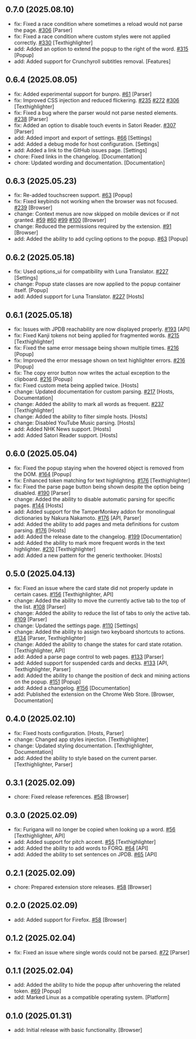 ## 0.7.0 (2025.08.10)
- fix: Fixed a race condition where sometimes a reload would not parse the page. [#306](https://github.com/Kagu-chan/anki-jpdb.reader/issues/306) [Parser]
- fix: Fixed a race condition where custom styles were not applied correctly. [#330](https://github.com/Kagu-chan/anki-jpdb.reader/issues/330) [Texthighlighter]
- add: Added an option to extend the popup to the right of the word. [#315](https://github.com/Kagu-chan/anki-jpdb.reader/issues/315) [Popup]
- add: Added support for Crunchyroll subtitles removal. [Features]


## 0.6.4 (2025.08.05)
- fix: Added experimental support for bunpro. [#61](https://github.com/Kagu-chan/anki-jpdb.reader/issues/61) [Parser]
- fix: Improved CSS injection and reduced flickering. [#235](https://github.com/Kagu-chan/anki-jpdb.reader/issues/235) [#272](https://github.com/Kagu-chan/anki-jpdb.reader/issues/272) [#306](https://github.com/Kagu-chan/anki-jpdb.reader/issues/306) [Texthighlighter]
- fix: Fixed a bug where the parser would not parse nested elements. [#238](https://github.com/Kagu-chan/anki-jpdb.reader/issues/238) [Parser]
- fix: Added an option to disable touch events in Satori Reader. [#307](https://github.com/Kagu-chan/anki-jpdb.reader/issues/307) [Parser]
- add: Added import and export of settings. [#66](https://github.com/Kagu-chan/anki-jpdb.reader/issues/66) [Settings]
- add: Added a debug mode for host configuration. [Settings]
- add: Added a link to the GitHub issues page. [Settings]
- chore: Fixed links in the changelog. [Documentation]
- chore: Updated wording and documentation. [Documentation]


## 0.6.3 (2025.05.23)
- fix: Re-added touchscreen support. [#63](https://github.com/Kagu-chan/anki-jpdb.reader/issues/63) [Popup]
- fix: Fixed keybinds not working when the browser was not focused. [#239](https://github.com/Kagu-chan/anki-jpdb.reader/issues/239) [Browser]
- change: Context menus are now skipped on mobile devices or if not granted. [#59](https://github.com/Kagu-chan/anki-jpdb.reader/issues/59) [#60](https://github.com/Kagu-chan/anki-jpdb.reader/issues/60) [#99](https://github.com/Kagu-chan/anki-jpdb.reader/issues/99) [#100](https://github.com/Kagu-chan/anki-jpdb.reader/issues/100) [Browser]
- change: Reduced the permissions required by the extension. [#91](https://github.com/Kagu-chan/anki-jpdb.reader/issues/91) [Browser]
- add: Added the ability to add cycling options to the popup. [#63](https://github.com/Kagu-chan/anki-jpdb.reader/issues/63) [Popup]


## 0.6.2 (2025.05.18)
- fix: Used options_ui for compatibility with Luna Translator. [#227](https://github.com/Kagu-chan/anki-jpdb.reader/issues/227) [Settings]
- change: Popup state classes are now applied to the popup container itself. [Popup]
- add: Added support for Luna Translator. [#227](https://github.com/Kagu-chan/anki-jpdb.reader/issues/227) [Hosts]


## 0.6.1 (2025.05.18)
- fix: Issues with JPDB reachability are now displayed properly. [#193](https://github.com/Kagu-chan/anki-jpdb.reader/issues/193) [API]
- fix: Fixed Kanji tokens not being applied for fragmented words. [#215](https://github.com/Kagu-chan/anki-jpdb.reader/issues/215) [Texthighlighter]
- fix: Fixed the same error message being shown multiple times. [#216](https://github.com/Kagu-chan/anki-jpdb.reader/issues/216) [Popup]
- fix: Improved the error message shown on text highlighter errors. [#216](https://github.com/Kagu-chan/anki-jpdb.reader/issues/216) [Popup]
- fix: The copy error button now writes the actual exception to the clipboard. [#216](https://github.com/Kagu-chan/anki-jpdb.reader/issues/216) [Popup]
- fix: Fixed custom meta being applied twice. [Hosts]
- change: Updated documentation for custom parsing. [#217](https://github.com/Kagu-chan/anki-jpdb.reader/issues/217) [Hosts, Documentation]
- change: Added the ability to mark all words as frequent. [#237](https://github.com/Kagu-chan/anki-jpdb.reader/issues/237) [Texthighlighter]
- change: Added the ability to filter simple hosts. [Hosts]
- change: Disabled YouTube Music parsing. [Hosts]
- add: Added NHK News support. [Hosts]
- add: Added Satori Reader support. [Hosts]


## 0.6.0 (2025.05.04)
- fix: Fixed the popup staying when the hovered object is removed from the DOM. [#164](https://github.com/Kagu-chan/anki-jpdb.reader/issues/164) [Popup]
- fix: Enhanced token matching for text highlighting. [#176](https://github.com/Kagu-chan/anki-jpdb.reader/issues/176) [Texthighlighter]
- fix: Fixed the parse page button being shown despite the option being disabled. [#190](https://github.com/Kagu-chan/anki-jpdb.reader/issues/190) [Parser]
- change: Added the ability to disable automatic parsing for specific pages. [#144](https://github.com/Kagu-chan/anki-jpdb.reader/issues/144) [Hosts]
- add: Added support for the TamperMonkey addon for monolingual dictionaries by Nakura Nakamoto. [#176](https://github.com/Kagu-chan/anki-jpdb.reader/issues/176) [API, Parser]
- add: Added the ability to add pages and meta definitions for custom parsing. [#176](https://github.com/Kagu-chan/anki-jpdb.reader/issues/176) [Hosts]
- add: Added the release date to the changelog. [#199](https://github.com/Kagu-chan/anki-jpdb.reader/issues/199) [Documentation]
- add: Added the ability to mark more frequent words in the text highlighter. [#210](https://github.com/Kagu-chan/anki-jpdb.reader/issues/210) [Texthighlighter]
- add: Added a new pattern for the generic texthooker. [Hosts]


## 0.5.0 (2025.04.13)
- fix: Fixed an issue where the card state did not properly update in certain cases. [#156](https://github.com/Kagu-chan/anki-jpdb.reader/issues/156) [Texthighlighter, API]
- change: Added the ability to move the currently active tab to the top of the list. [#108](https://github.com/Kagu-chan/anki-jpdb.reader/issues/108) [Parser]
- change: Added the ability to reduce the list of tabs to only the active tab. [#109](https://github.com/Kagu-chan/anki-jpdb.reader/issues/109) [Parser]
- change: Updated the settings page. [#110](https://github.com/Kagu-chan/anki-jpdb.reader/issues/110) [Settings]
- change: Added the ability to assign two keyboard shortcuts to actions. [#134](https://github.com/Kagu-chan/anki-jpdb.reader/issues/134) [Parser, Texthighlighter]
- change: Added the ability to change the states for card state rotation. [Texthighlighter, API]
- add: Added a parse page control to web pages. [#133](https://github.com/Kagu-chan/anki-jpdb.reader/issues/133) [Parser]
- add: Added support for suspended cards and decks. [#133](https://github.com/Kagu-chan/anki-jpdb.reader/issues/133) [API, Texthighlighter, Parser]
- add: Added the ability to change the position of deck and mining actions on the popup. [#151](https://github.com/Kagu-chan/anki-jpdb.reader/issues/151) [Popup]
- add: Added a changelog. [#156](https://github.com/Kagu-chan/anki-jpdb.reader/issues/156) [Documentation]
- add: Published the extension on the Chrome Web Store. [Browser, Documentation]


## 0.4.0 (2025.02.10)
- fix: Fixed hosts configuration. [Hosts, Parser]
- change: Changed app styles injection. [Texthighlighter]
- change: Updated styling documentation. [Texthighlighter, Documentation]
- add: Added the ability to style based on the current parser. [Texthighlighter, Parser]


## 0.3.1 (2025.02.09)
- chore: Fixed release references. [#58](https://github.com/Kagu-chan/anki-jpdb.reader/issues/58) [Browser]


## 0.3.0 (2025.02.09)
- fix: Furigana will no longer be copied when looking up a word. [#56](https://github.com/Kagu-chan/anki-jpdb.reader/issues/56) [Texthighlighter, API]
- add: Added support for pitch accent. [#55](https://github.com/Kagu-chan/anki-jpdb.reader/issues/55) [Texthighlighter]
- add: Added the ability to add words to FORQ. [#64](https://github.com/Kagu-chan/anki-jpdb.reader/issues/64) [API]
- add: Added the ability to set sentences on JPDB. [#65](https://github.com/Kagu-chan/anki-jpdb.reader/issues/65) [API]


## 0.2.1 (2025.02.09)
- chore: Prepared extension store releases. [#58](https://github.com/Kagu-chan/anki-jpdb.reader/issues/58) [Browser]


## 0.2.0 (2025.02.09)
- add: Added support for Firefox. [#58](https://github.com/Kagu-chan/anki-jpdb.reader/issues/58) [Browser]


## 0.1.2 (2025.02.04)
- fix: Fixed an issue where single words could not be parsed. [#72](https://github.com/Kagu-chan/anki-jpdb.reader/issues/72) [Parser]


## 0.1.1 (2025.02.04)
- add: Added the ability to hide the popup after unhovering the related token. [#69](https://github.com/Kagu-chan/anki-jpdb.reader/issues/69) [Popup]
- add: Marked Linux as a compatible operating system. [Platform]


## 0.1.0 (2025.01.31)
- add: Initial release with basic functionality. [Browser]

